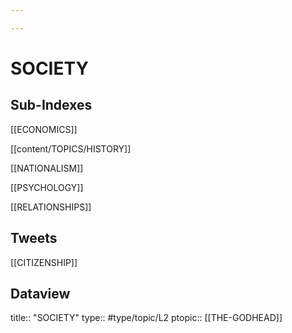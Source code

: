 ```yaml
---

---
```

# SOCIETY 
## Sub-Indexes
[[ECONOMICS]]

[[content/TOPICS/HISTORY]]

[[NATIONALISM]]

[[PSYCHOLOGY]]

[[RELATIONSHIPS]]

## Tweets
[[CITIZENSHIP]]

## Dataview
title:: "SOCIETY"
type:: #type/topic/L2
ptopic:: [[THE-GODHEAD]]